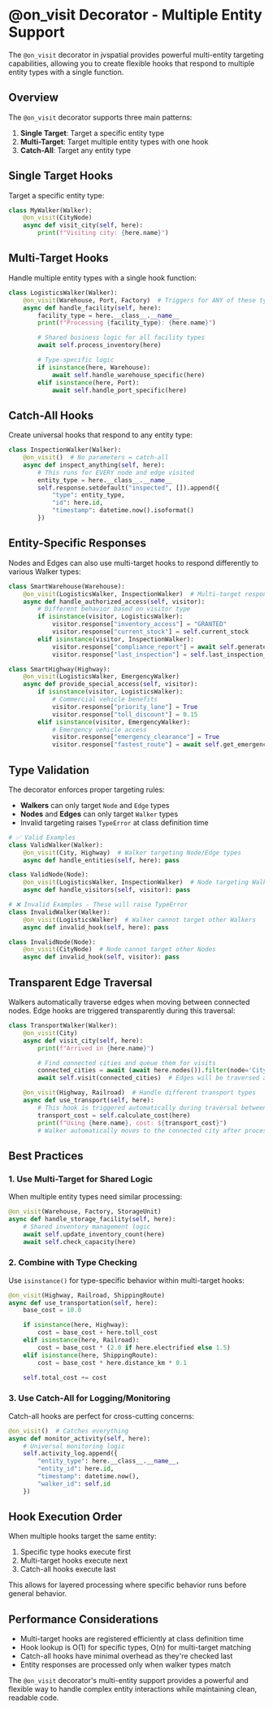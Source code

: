 # @on_visit Decorator - Multiple Entity Support

The `@on_visit` decorator in jvspatial provides powerful multi-entity targeting capabilities, allowing you to create flexible hooks that respond to multiple entity types with a single function.

## Overview

The `@on_visit` decorator supports three main patterns:

1. **Single Target**: Target a specific entity type
2. **Multi-Target**: Target multiple entity types with one hook
3. **Catch-All**: Target any entity type

## Single Target Hooks

Target a specific entity type:

```python
class MyWalker(Walker):
    @on_visit(CityNode)
    async def visit_city(self, here):
        print(f"Visiting city: {here.name}")
```

## Multi-Target Hooks

Handle multiple entity types with a single hook function:

```python
class LogisticsWalker(Walker):
    @on_visit(Warehouse, Port, Factory)  # Triggers for ANY of these types
    async def handle_facility(self, here):
        facility_type = here.__class__.__name__
        print(f"Processing {facility_type}: {here.name}")

        # Shared business logic for all facility types
        await self.process_inventory(here)

        # Type-specific logic
        if isinstance(here, Warehouse):
            await self.handle_warehouse_specific(here)
        elif isinstance(here, Port):
            await self.handle_port_specific(here)
```

## Catch-All Hooks

Create universal hooks that respond to any entity type:

```python
class InspectionWalker(Walker):
    @on_visit()  # No parameters = catch-all
    async def inspect_anything(self, here):
        # This runs for EVERY node and edge visited
        entity_type = here.__class__.__name__
        self.response.setdefault("inspected", []).append({
            "type": entity_type,
            "id": here.id,
            "timestamp": datetime.now().isoformat()
        })
```

## Entity-Specific Responses

Nodes and Edges can also use multi-target hooks to respond differently to various Walker types:

```python
class SmartWarehouse(Warehouse):
    @on_visit(LogisticsWalker, InspectionWalker)  # Multi-target response
    async def handle_authorized_access(self, visitor):
        # Different behavior based on visitor type
        if isinstance(visitor, LogisticsWalker):
            visitor.response["inventory_access"] = "GRANTED"
            visitor.response["current_stock"] = self.current_stock
        elif isinstance(visitor, InspectionWalker):
            visitor.response["compliance_report"] = await self.generate_compliance_data()
            visitor.response["last_inspection"] = self.last_inspection_date

class SmartHighway(Highway):
    @on_visit(LogisticsWalker, EmergencyWalker)
    async def provide_special_access(self, visitor):
        if isinstance(visitor, LogisticsWalker):
            # Commercial vehicle benefits
            visitor.response["priority_lane"] = True
            visitor.response["toll_discount"] = 0.15
        elif isinstance(visitor, EmergencyWalker):
            # Emergency vehicle access
            visitor.response["emergency_clearance"] = True
            visitor.response["fastest_route"] = await self.get_emergency_route()
```

## Type Validation

The decorator enforces proper targeting rules:

- **Walkers** can only target `Node` and `Edge` types
- **Nodes** and **Edges** can only target `Walker` types
- Invalid targeting raises `TypeError` at class definition time

```python
# ✅ Valid Examples
class ValidWalker(Walker):
    @on_visit(City, Highway)  # Walker targeting Node/Edge types
    async def handle_entities(self, here): pass

class ValidNode(Node):
    @on_visit(LogisticsWalker, InspectionWalker)  # Node targeting Walker types
    async def handle_visitors(self, visitor): pass

# ❌ Invalid Examples - These will raise TypeError
class InvalidWalker(Walker):
    @on_visit(LogisticsWalker)  # Walker cannot target other Walkers
    async def invalid_hook(self, here): pass

class InvalidNode(Node):
    @on_visit(CityNode)  # Node cannot target other Nodes
    async def invalid_hook(self, visitor): pass
```

## Transparent Edge Traversal

Walkers automatically traverse edges when moving between connected nodes. Edge hooks are triggered transparently during this traversal:

```python
class TransportWalker(Walker):
    @on_visit(City)
    async def visit_city(self, here):
        print(f"Arrived in {here.name}")

        # Find connected cities and queue them for visits
        connected_cities = await (await here.nodes()).filter(node='City')
        await self.visit(connected_cities)  # Edges will be traversed automatically!

    @on_visit(Highway, Railroad)  # Handle different transport types
    async def use_transport(self, here):
        # This hook is triggered automatically during traversal between cities
        transport_cost = self.calculate_cost(here)
        print(f"Using {here.name}, cost: ${transport_cost}")
        # Walker automatically moves to the connected city after processing
```

## Best Practices

### 1. Use Multi-Target for Shared Logic
When multiple entity types need similar processing:

```python
@on_visit(Warehouse, Factory, StorageUnit)
async def handle_storage_facility(self, here):
    # Shared inventory management logic
    await self.update_inventory_count(here)
    await self.check_capacity(here)
```

### 2. Combine with Type Checking
Use `isinstance()` for type-specific behavior within multi-target hooks:

```python
@on_visit(Highway, Railroad, ShippingRoute)
async def use_transportation(self, here):
    base_cost = 10.0

    if isinstance(here, Highway):
        cost = base_cost + here.toll_cost
    elif isinstance(here, Railroad):
        cost = base_cost * (2.0 if here.electrified else 1.5)
    elif isinstance(here, ShippingRoute):
        cost = base_cost * here.distance_km * 0.1

    self.total_cost += cost
```

### 3. Use Catch-All for Logging/Monitoring
Catch-all hooks are perfect for cross-cutting concerns:

```python
@on_visit()  # Catches everything
async def monitor_activity(self, here):
    # Universal monitoring logic
    self.activity_log.append({
        "entity_type": here.__class__.__name__,
        "entity_id": here.id,
        "timestamp": datetime.now(),
        "walker_id": self.id
    })
```

## Hook Execution Order

When multiple hooks target the same entity:
1. Specific type hooks execute first
2. Multi-target hooks execute next
3. Catch-all hooks execute last

This allows for layered processing where specific behavior runs before general behavior.

## Performance Considerations

- Multi-target hooks are registered efficiently at class definition time
- Hook lookup is O(1) for specific types, O(n) for multi-target matching
- Catch-all hooks have minimal overhead as they're checked last
- Entity responses are processed only when walker types match

The `@on_visit` decorator's multi-entity support provides a powerful and flexible way to handle complex entity interactions while maintaining clean, readable code.